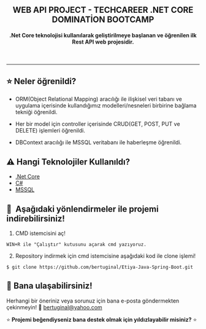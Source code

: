 <h2 align="center">WEB API PROJECT - TECHCAREER .NET CORE DOMINATİON BOOTCAMP</h2>

  <h4 align="center">.Net Core teknolojisi kullanılarak geliştirilmeye başlanan ve öğrenilen ilk Rest API web projesidir.</h4>

&nbsp;&nbsp;&nbsp;&nbsp;&nbsp;&nbsp;&nbsp;&nbsp;&nbsp;&nbsp;&nbsp;&nbsp;&nbsp;&nbsp;&nbsp;&nbsp;&nbsp;&nbsp;&nbsp;&nbsp;&nbsp;&nbsp;&nbsp;&nbsp;&nbsp;&nbsp;&nbsp;&nbsp;&nbsp;&nbsp;&nbsp;&nbsp;&nbsp;&nbsp;&nbsp;&nbsp;&nbsp;&nbsp;&nbsp;&nbsp;&nbsp;&nbsp;&nbsp;&nbsp;&nbsp;&nbsp;&nbsp;&nbsp;&nbsp;&nbsp;&nbsp;&nbsp;&nbsp;&nbsp;&nbsp;&nbsp;&nbsp;&nbsp;&nbsp;&nbsp;&nbsp;&nbsp;&nbsp;&nbsp;&nbsp;&nbsp;

---

## :star: Neler öğrenildi?
- ORM(Object Relational Mapping) aracılığı ile ilişkisel veri tabanı ve uygulama içerisinde kullandığımız modelleri/nesneleri birbirine bağlama tekniği öğrenildi. 

- Her bir model için controller içerisinde CRUD(GET, POST, PUT ve DELETE) işlemleri öğrenildi.

- DBContext aracılığı ile MSSQL veritabanı ile haberleşme öğrenildi.

## :warning: Hangi Teknolojiler Kullanıldı?

- [.Net Core](https://dotnet.microsoft.com/en-us/)
- [C#](https://learn.microsoft.com/en-us/dotnet/csharp/)
- [MSSQL](https://www.microsoft.com/en-us/sql-server/sql-server-downloads)

## 🚀&nbsp; Aşağıdaki yönlendirmeler ile projemi indirebilirsiniz!
1. CMD istemcisini aç!
```
WIN+R ile "Çalıştır" kutusunu açarak cmd yazıyoruz.
```
2. Repository indirmek için cmd istemcisine aşağıdaki kod ile clone işlemi!
```
$ git clone https://github.com/bertuginal/Etiya-Java-Spring-Boot.git
```

## :clap: Bana ulaşabilirsiniz!
Herhangi bir öneriniz veya sorunuz için bana e-posta göndermekten çekinmeyin! :email: bertuginal@yahoo.com

:star: <b>Projemi beğendiyseniz bana destek olmak için yıldızlayabilir misiniz?</b> :star:


